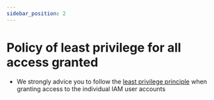 ```yaml
---
sidebar_position: 2
---
```


# Policy of least privilege for all access granted
* We strongly advice you to follow the 
 [least privilege principle](https://docs.aws.amazon.com/IAM/latest/UserGuide/best-practices.html#grant-least-privilege)
 when granting access to the individual IAM user accounts
